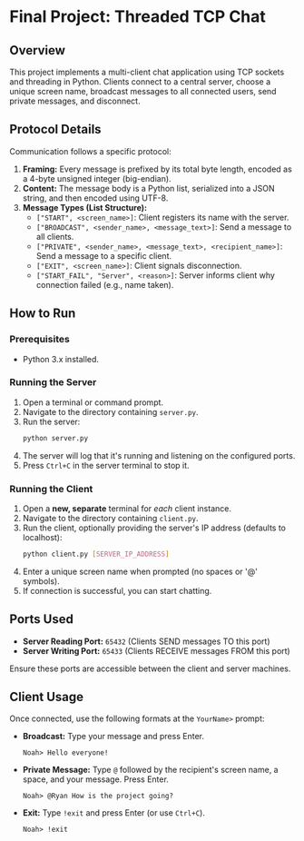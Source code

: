 # Final Project: Threaded TCP Chat
## Overview

This project implements a multi-client chat application using TCP sockets and threading in Python. Clients connect to a central server, choose a unique screen name, broadcast messages to all connected users, send private messages, and disconnect.

## Protocol Details

Communication follows a specific protocol:

1.  **Framing:** Every message is prefixed by its total byte length, encoded as a 4-byte unsigned integer (big-endian).
2.  **Content:** The message body is a Python list, serialized into a JSON string, and then encoded using UTF-8.
3.  **Message Types (List Structure):**
    *   `["START", <screen_name>]`: Client registers its name with the server.
    *   `["BROADCAST", <sender_name>, <message_text>]`: Send a message to all clients.
    *   `["PRIVATE", <sender_name>, <message_text>, <recipient_name>]`: Send a message to a specific client.
    *   `["EXIT", <screen_name>]`: Client signals disconnection.
    *   `["START_FAIL", "Server", <reason>]`: Server informs client why connection failed (e.g., name taken).

## How to Run

### Prerequisites

*   Python 3.x installed.

### Running the Server

1.  Open a terminal or command prompt.
2.  Navigate to the directory containing `server.py`.
3.  Run the server:
    ```bash
    python server.py
    ```
4.  The server will log that it's running and listening on the configured ports.
5.  Press `Ctrl+C` in the server terminal to stop it.

### Running the Client

1.  Open a **new, separate** terminal for *each* client instance.
2.  Navigate to the directory containing `client.py`.
3.  Run the client, optionally providing the server's IP address (defaults to localhost):
    ```bash
    python client.py [SERVER_IP_ADDRESS]
    ```
4.  Enter a unique screen name when prompted (no spaces or '@' symbols).
5.  If connection is successful, you can start chatting.

## Ports Used

*   **Server Reading Port:** `65432` (Clients SEND messages TO this port)
*   **Server Writing Port:** `65433` (Clients RECEIVE messages FROM this port)

Ensure these ports are accessible between the client and server machines.

## Client Usage

Once connected, use the following formats at the `YourName>` prompt:

*   **Broadcast:** Type your message and press Enter.
    ```
    Noah> Hello everyone!
    ```
*   **Private Message:** Type `@` followed by the recipient's screen name, a space, and your message. Press Enter.
    ```
    Noah> @Ryan How is the project going?
    ```
*   **Exit:** Type `!exit` and press Enter (or use `Ctrl+C`).
    ```
    Noah> !exit
    ```